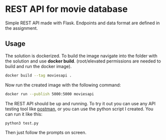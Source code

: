 # REST API for movie database
Simple REST API made with Flask. Endpoints and data format are defined in the assignment.
## Usage
The solution is dockerized. To build the image navigate into the folder with the solution and use __docker build__. (root/elevated permissions are needed to build and run the docker image).
```bash
docker build --tag moviesapi .
```
Now run the created image with the following command: 
```bash
docker run --publish 5000:5000 moviesapi
```
The REST API should be up and running. To try it out you can use any API testing tool like [postman](https://www.postman.com/downloads/), or you can use the python script I created. You can run it like this:
```bash
python3 test.py
```
Then just follow the prompts on screen.